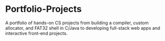 # Portfolio-Projects
A portfolio of hands-on CS projects from building a compiler, custom allocator, and FAT32 shell in C/Java to developing full-stack web apps and interactive front-end projects.
